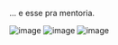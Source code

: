 ... e esse pra mentoria.

![image](https://github.com/user-attachments/assets/2a0b8456-29dc-40a8-a01e-82693c382d67)
![image](https://github.com/user-attachments/assets/f3faaa14-92c1-4299-9ba5-ee5599de9fa0)
![image](https://github.com/user-attachments/assets/8d2ba15a-3989-4cb2-9d0b-adbe2eabc78a)
